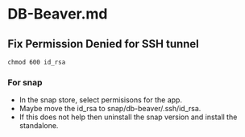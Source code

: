# DB-Beaver.md

## Fix Permission Denied for SSH tunnel

```shell
chmod 600 id_rsa
```

### For snap

* In the snap store, select permisisons for the app.
* Maybe move the id_rsa to snap/db-beaver/.ssh/id_rsa.
* If this does not help then uninstall the snap version and install the standalone.

